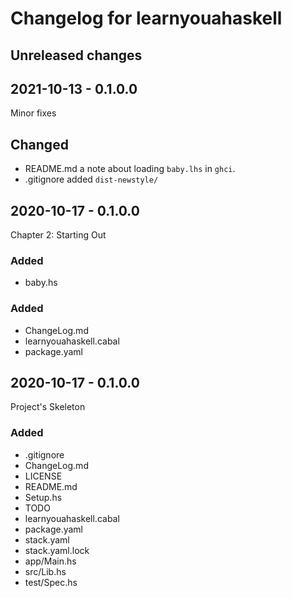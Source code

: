 # Changelog for learnyouahaskell

## Unreleased changes

## 2021-10-13 - 0.1.0.0

Minor fixes

## Changed

* README.md     a note about loading `baby.lhs` in `ghci`.
* .gitignore    added `dist-newstyle/` 

## 2020-10-17 - 0.1.0.0

Chapter 2: Starting Out

### Added

* baby.hs

### Added

* ChangeLog.md
* learnyouahaskell.cabal
* package.yaml

## 2020-10-17 - 0.1.0.0

Project's Skeleton

### Added
* .gitignore
* ChangeLog.md
* LICENSE
* README.md
* Setup.hs
* TODO
* learnyouahaskell.cabal
* package.yaml
* stack.yaml
* stack.yaml.lock
* app/Main.hs
* src/Lib.hs
* test/Spec.hs
